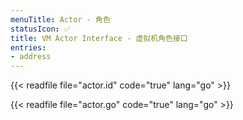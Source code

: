 ```yaml
---
menuTitle: Actor - 角色
statusIcon: ✅
title: VM Actor Interface - 虚拟机角色接口
entries:
- address
---
```


{{< readfile file="actor.id" code="true" lang="go" >}}

{{< readfile file="actor.go" code="true" lang="go" >}}
